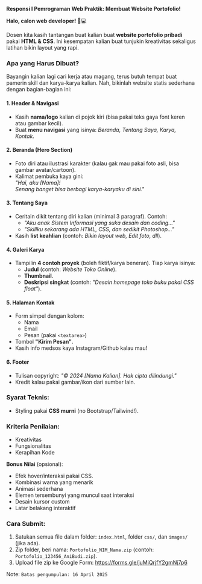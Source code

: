 **Responsi I Pemrograman Web Praktik: Membuat Website Portofolio!**

**Halo, calon web developer!** 🎨💻

Dosen kita kasih tantangan buat kalian buat **website portofolio pribadi** pakai **HTML & CSS**. Ini kesempatan kalian buat tunjukin kreativitas sekaligus latihan bikin layout yang rapi.

### **Apa yang Harus Dibuat?**

Bayangin kalian lagi cari kerja atau magang, terus butuh tempat buat pamerin skill dan karya-karya kalian. Nah, bikinlah website statis sederhana dengan bagian-bagian ini:

#### **1. Header & Navigasi**

-   Kasih **nama/logo** kalian di pojok kiri (bisa pakai teks gaya font keren atau gambar kecil).
-   Buat **menu navigasi** yang isinya: _Beranda, Tentang Saya, Karya, Kontak_.

#### **2. Beranda (Hero Section)**

-   Foto diri atau ilustrasi karakter (kalau gak mau pakai foto asli, bisa gambar avatar/cartoon).
-   Kalimat pembuka kaya gini:  
    _"Hai, aku [Nama]!  
    Senang banget bisa berbagi karya-karyaku di sini."_

#### **3. Tentang Saya**

-   Ceritain dikit tentang diri kalian (minimal 3 paragraf). Contoh:
    -   _"Aku anak Sistem Informasi yang suka desain dan coding..."_
    -   _"Skillku sekarang ada HTML, CSS, dan sedikit Photoshop..."_
-   Kasih **list keahlian** (contoh: _Bikin layout web, Edit foto, dll_).

#### **4. Galeri Karya**

-   Tampilin **4 contoh proyek** (boleh fiktif/karya beneran). Tiap karya isinya:
    -   **Judul** (contoh: _Website Toko Online_).
    -   **Thumbnail**.
    -   **Deskripsi singkat** (contoh: _"Desain homepage toko buku pakai CSS float"_).

#### **5. Halaman Kontak**

-   Form simpel dengan kolom:
    -   Nama
    -   Email
    -   Pesan (pakai `<textarea>`)
-   Tombol **"Kirim Pesan"**.
-   Kasih info medsos kaya Instagram/Github kalau mau!

#### **6. Footer**

-   Tulisan copyright: _"© 2024 [Nama Kalian]. Hak cipta dilindungi."_
-   Kredit kalau pakai gambar/ikon dari sumber lain.

### **Syarat Teknis:**

-   Styling pakai **CSS murni** (no Bootstrap/Tailwind!).

### **Kriteria Penilaian:**

-   Kreativitas
-   Fungsionalitas
-   Kerapihan Kode

**Bonus Nilai** (opsional):

-   Efek hover/interaksi pakai CSS.
-   Kombinasi warna yang menarik
-   Animasi sederhana
-   Elemen tersembunyi yang muncul saat interaksi
-   Desain kursor custom
-   Latar belakang interaktif

### **Cara Submit:**

1. Satukan semua file dalam folder: `index.html`, folder `css/`, dan `images/` (jika ada).
2. Zip folder, beri nama: `Portofolio_NIM_Nama.zip` (contoh: `Portofolio_123456_AniBudi.zip`).
3. Upload file zip ke Google Form: https://forms.gle/juMiQrjfY2gmNj7p6

Note: `Batas pengumpulan: 16 April 2025`
